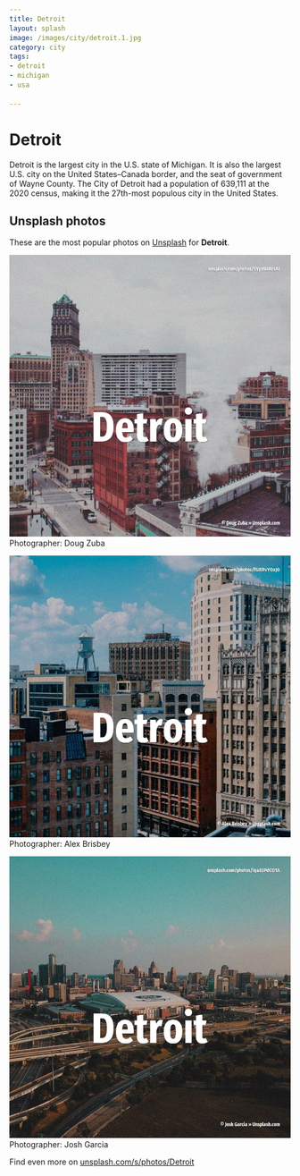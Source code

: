 ```yaml
---
title: Detroit
layout: splash
image: /images/city/detroit.1.jpg
category: city
tags:
- detroit
- michigan
- usa

---
```

# Detroit

Detroit  is the largest city in the U.S. state of Michigan. It is also the largest U.S. city on the United States–Canada border, and the seat of government of Wayne County. The City of Detroit had a population of 639,111 at the 2020 census, making it the 27th-most  populous city in the United States. 

 
## Unsplash photos
These are the most popular photos on [Unsplash](https://unsplash.com) for **Detroit**.
 
![Detroit](/images/city/detroit.1.jpg)
Photographer:  Doug Zuba
 
![Detroit](/images/city/detroit.2.jpg)
Photographer:  Alex Brisbey
 
![Detroit](/images/city/detroit.3.jpg)
Photographer:  Josh Garcia
 
Find even more on [unsplash.com/s/photos/Detroit](https://unsplash.com/s/photos/Detroit)
 
